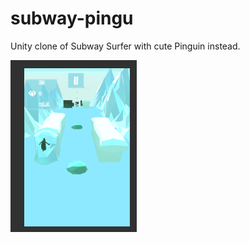 # subway-pingu

Unity clone of Subway Surfer with cute Pinguin instead.

<img src="screenshot.png" width="40%">


